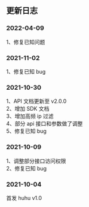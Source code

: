 ## 更新日志

### 2022-04-09
1、修复已知问题  

### 2021-11-02
1、修复已知 bug  

### 2021-10-30
1、API 文档更新至 v2.0.0  
2、增加 SDK 文档  
3、增加高频 ip 过滤  
4、部分 api 接口和参数做了调整  
5、修复已知 bug  

### 2021-10-09
1、调整部分接口访问权限  
2、修复已知 bug  

### 2021-10-04
首发 huhu v1.0